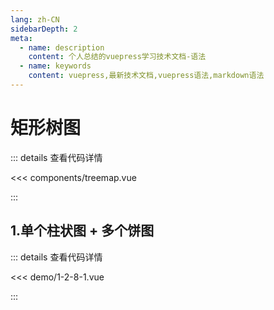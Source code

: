 ```yaml
---
lang: zh-CN
sidebarDepth: 2
meta:
  - name: description
    content: 个人总结的vuepress学习技术文档-语法
  - name: keywords
    content: vuepress,最新技术文档,vuepress语法,markdown语法
---
```


# 矩形树图

::: details 查看代码详情

<<< components/treemap.vue

:::

## 1.单个柱状图 + 多个饼图

  <Container url="https://zhoubichuan.com/resume/?type=echarts&name=1-2-8-1.vue" />

::: details 查看代码详情

<<< demo/1-2-8-1.vue

:::
